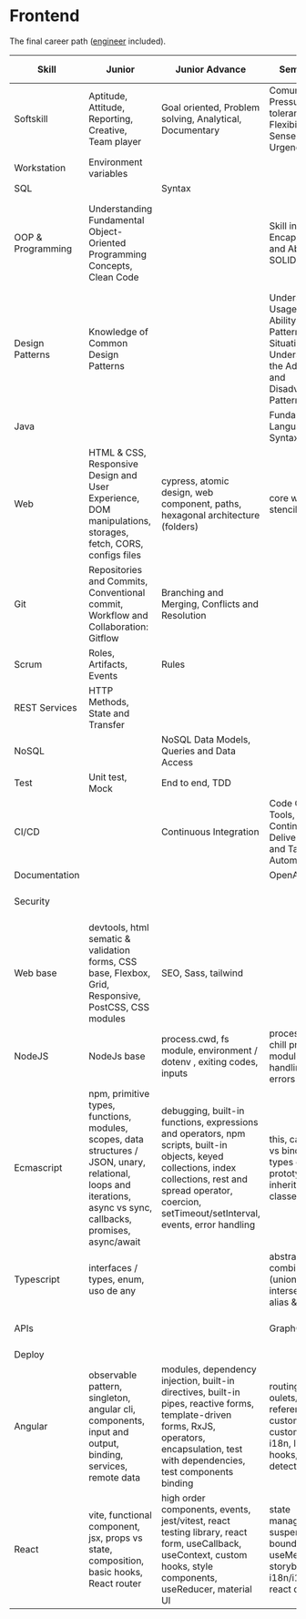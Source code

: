 # Frontend

The final career path ([engineer](./engineer-competency-matrix.md) included).

| Skill             | Junior                                                                                                                                                             | Junior Advance                                                                                                                                                                                                    | Semi-senior                                                                                                                       | Semi-senior advanced                                                                     | Senior                                        |
| ----------------- | ------------------------------------------------------------------------------------------------------------------------------------------------------------------ | ----------------------------------------------------------------------------------------------------------------------------------------------------------------------------------------------------------------- | --------------------------------------------------------------------------------------------------------------------------------- | ---------------------------------------------------------------------------------------- | --------------------------------------------- |
| Softskill         | Aptitude, Attitude, Reporting, Creative, Team player                                                                                                               | Goal oriented, Problem solving, Analytical, Documentary                                                                                                                                                           | Comunication, Pressure tolerance, Flexibility and Sense of Urgency                                                                | Autonomy, Negotiation                                                                    | Responsibility, Conflict resolution, Coaching |
| Workstation       | Environment variables                                                                                                                                              |                                                                                                                                                                                                                   |                                                                                                                                   |                                                                                          |                                               |
| SQL               |                                                                                                                                                                    | Syntax                                                                                                                                                                                                            |                                                                                                                                   |                                                                                          |                                               |
| OOP & Programming | Understanding Fundamental Object-Oriented Programming Concepts, Clean Code                                                                                         |                                                                                                                                                                                                                   | Skill in Utilizing Encapsulation and Abstraction, SOLID                                                                           | Skill in Class and Relationship Design, Object-Centric Design and Clear Responsibilities |                                               |
| Design Patterns   | Knowledge of Common Design Patterns                                                                                                                                |                                                                                                                                                                                                                   | Understanding Usage Contexts, Ability to Adapt Patterns to Situations, Understanding the Advantages and Disadvantages of Patterns |                                                                                          |                                               |
| Java              |                                                                                                                                                                    |                                                                                                                                                                                                                   | Fundamentals of Language and Syntax                                                                                               |                                                                                          |                                               |
| Web               | HTML & CSS, Responsive Design and User Experience, DOM manipulations, storages, fetch, CORS, configs files                                                         | cypress, atomic design, web component, paths, hexagonal architecture (folders)                                                                                                                                    | core web vitals, stencil                                                                                                          | PWA, shadow dom, Server Side Rendering                                                   | microfronts                                   |
| Git               | Repositories and Commits, Conventional commit, Workflow and Collaboration: Gitflow                                                                                 | Branching and Merging, Conflicts and Resolution                                                                                                                                                                   |                                                                                                                                   |                                                                                          |                                               |
| Scrum             | Roles, Artifacts, Events                                                                                                                                           | Rules                                                                                                                                                                                                             |                                                                                                                                   |                                                                                          | Critical Understanding of Scrum               |
| REST Services     | HTTP Methods, State and Transfer                                                                                                                                   |                                                                                                                                                                                                                   |                                                                                                                                   |                                                                                          |                                               |
| NoSQL             |                                                                                                                                                                    | NoSQL Data Models, Queries and Data Access                                                                                                                                                                        |                                                                                                                                   |                                                                                          |                                               |
| Test              | Unit test, Mock                                                                                                                                                    | End to end, TDD                                                                                                                                                                                                   |                                                                                                                                   |                                                                                          |                                               |
| CI/CD             |                                                                                                                                                                    | Continuous Integration                                                                                                                                                                                            | Code Quality Tools, Continuous Delivery, Test and Task Automation                                                                 | Detailed Lifecycle, Workflows and pipelines                                              |                                               |
| Documentation     |                                                                                                                                                                    |                                                                                                                                                                                                                   | OpenAPI                                                                                                                           |                                                                                          |                                               |
| Security          |                                                                                                                                                                    |                                                                                                                                                                                                                   |                                                                                                                                   | OAuth, Web Threat Protection                                                             | Certificates                                  |
| Web base          | devtools, html sematic & validation forms, CSS base, Flexbox, Grid, Responsive, PostCSS, CSS modules                                                               | SEO, Sass, tailwind                                                                                                                                                                                               |                                                                                                                                   | building tools, accesibility                                                             |                                               |
| NodeJS            | NodeJs base                                                                                                                                                        | process.cwd, fs module, environment / dotenv , exiting codes, inputs                                                                                                                                              | process.nextTick, chill process, http module, logging, handling async errors                                                      | own module                                                                               |                                               |
| Ecmascript        | npm, primitive types, functions, modules, scopes, data structures / JSON, unary, relational, loops and iterations, async vs sync, callbacks, promises, async/await | debugging, built-in functions, expressions and operators, npm scripts, built-in objects, keyed collections, index collections, rest and spread operator, coercion, setTimeout/setInterval, events, error handling | this, call vs apply vs bind, IIFE, types of errors, prototypal inheritance, classes                                               | event loop, recursion, call stack & stack trace, closure, memory management              | iterators and generators                      |
| Typescript        | interfaces / types, enum, uso de any                                                                                                                               |                                                                                                                                                                                                                   | abstract, combining types (unions, intersections, alias & keyof)                                                                  | generic base                                                                             |                                               |
| APIs              |                                                                                                                                                                    |                                                                                                                                                                                                                   | GraphQL, nest.js                                                                                                                  | APIs, conecting with a DB, jwt                                                           |                                               |
| Deploy            |                                                                                                                                                                    |                                                                                                                                                                                                                   |                                                                                                                                   | publish (nexus)                                                                          |                                               |
| Angular           | observable pattern, singleton, angular cli, components, input and output, binding, services, remote data                                                           | modules, dependency injection, built-in directives, built-in pipes, reactive forms, template-driven forms, RxJS, operators, encapsulation, test with dependencies, test components binding                        | routing, oulets/links, reference vars, custom pipe, custom directive, i18n, lifecycle hooks, change detection                     | lazy loading, guards, state management (ngxs or ngrx), library                           | server side rendering                         |
| React             | vite, functional component, jsx, props vs state, composition, basic hooks, React router                                                                            | high order components, events, jest/vitest, react testing library, react form, useCallback, useContext, custom hooks, style components, useReducer, material UI                                                   | state management, suspense, error boundaries, useMemo, storybook, redux, i18n/i18next, react query                                | useRef, portals                                                                          | Profiler                                      |